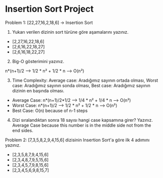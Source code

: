 # Insertion Sort Project
Problem 1: [22,27,16,2,18,6] -> Insertion Sort

1. Yukarı verilen dizinin sort türüne göre aşamalarını yazınız.

- [2,27,16,22,18,6]
- [2,6,16,22,18,27]
- [2,6,16,18,22,27]

2. Big-O gösterimini yazınız.

n*(n+1)/2 --> 1/2 * n² + 1/2 * n --> O(n²)

3. Time Complexity: Average case: Aradığımız sayının ortada olması, Worst case: Aradığımız sayının sonda olması, Best case: Aradığımız sayının dizinin en başında olması.

- Average Case: n*(n+1)/2*1/2 --> 1/4 * n² + 1/4 * n --> O(n²)
- Worst Case: n*(n+1)/2 --> 1/2 * n² + 1/2 * n --> O(n²)
- Best Case: O(n) because of n-1 steps

4. Dizi sıralandıktan sonra 18 sayısı hangi case kapsamına girer? Yazınız.
 Average Case because this number is in the middle side not from the end sides. 

Problem 2: [7,3,5,8,2,9,4,15,6] dizisinin Insertion Sort'a göre ilk 4 adımını yazınız.

- [2,3,5,8,7,9,4,15,6]
- [2,3,4,8,7,9,5,15,6]
- [2,3,4,5,7,9,8,15,6] 
- [2,3,4,5,6,9,8,15,7]
